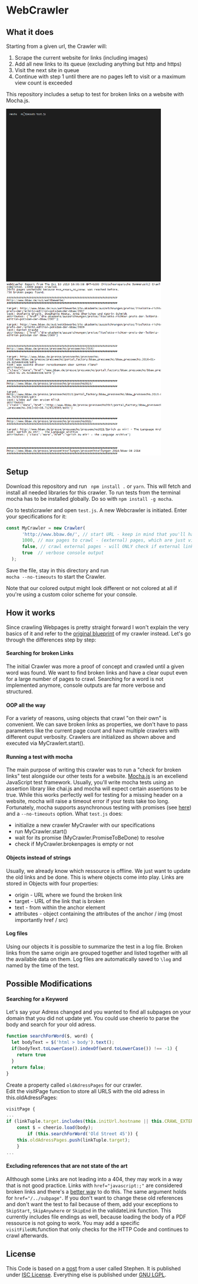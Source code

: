 # WebCrawler

## What it does

Starting from a given url, the Crawler will:

1. Scrape the current website for links (including images)
2. Add all new links to its queue (excluding anything but http and https)
3. Visit the next site in queue
4. Continue with step 1 until there are no pages left to visit or a maximum view count is exceeded

This repository includes a setup to test for broken links on a website with Mocha.js.

<img src="/demo/demo_terminal.gif" width="420"><img src="/demo/demo_logfile.png" width="420">

## Setup

Download this repository and run  ` npm install .` or `yarn`. This will fetch and install all needed libraries for this crawler. To run tests from the terminal mocha has to be installed globally. Do so with `npm install -g mocha`.

Go to tests\crawler and open `test.js`. A new Webcrawler is initiated. Enter your specifications for it:
```javascript
const MyCrawler = new Crawler(
      'http://www.bbaw.de/', // start URL - keep in mind that you'll have to be specific with slashes!
      1000, // max pages to crawl - (external) pages, which are just visited and not crawled do not count
      false, // crawl external pages - will ONLY check if external links are online, not crawl them if set to false (recommended)
      true  // verbose console output
  );
```
Save the file, stay in this directory and run  
`mocha --no-timeouts`
to start the Crawler.

Note that our colored output might look different or not colored at all if you're using a custom color scheme for your console.
 
 
 
## How it works


Since crawling Webpages is pretty straight forward I won't explain the very basics of it and refer to the 
[original blueprint](http://www.netinstructions.com/how-to-make-a-simple-web-Crawler-in-javascript-and-node-js/) of my crawler instead. Let's go through the differences step by step:

#### Searching for broken Links

The initial Crawler was more a proof of concept and crawled until a given word was found. We want to find broken links and have a clear ouput even for a large number of pages to crawl.
Searching for a word is not implemented anymore, console outputs are far more verbose and structured.

#### OOP all the way

For a variety of reasons, using objects that crawl "on their own" is convenient. We can save broken links as properties, we don't have to pass parameters like the current page count
and have multiple crawlers with different ouput verbosity. Crawlers are initialized as shown above and executed via MyCrawlert.start().

#### Running a test with mocha

The main purpose of writing this crawler was to run a "check for broken links" test alongside our other tests for a website. [Mocha.js](https://mochajs.org/) is an excellend JavaScript test framework.
Usually, you'll write mocha tests using an assertion library like chai.js and mocha will expect certain assertions to be true. While this works perfectly well for testing for 
a missing header on a website, mocha will raise a timeout error if your tests take too long.
Fortunately, mocha supports asynchronous testing with promises (see [here](https://mochajs.org/#working-with-promises)) and a `--no-timeouts` option.
What `test.js` does: 
* initialize a new crawler MyCrawler with our specifications
* run MyCrawler.start()
* wait for its promise (MyCrawler.PromiseToBeDone) to resolve
* check if MyCrawler.brokenpages is empty or not

#### Objects instead of strings

Usually, we already know which ressource is offline. We just want to update the old links and be done. This is where objects come into play.
Links are stored in Objects with four properties:
* origin - URL where we found the broken link
* target - URL of the link that is broken
* text - from within the anchor element
* attributes - object containing the attributes of the anchor / img (most importantly href / src)

#### Log files

Using our objects it is possible to summarize the test in a log file. Broken links from the same origin are grouped together and listed together with all the available data on them. Log files are automatically saved to `\log` and named by the time of the test.

## Possible Modifications

#### Searching for a Keyword

Let's say your Adress changed and you wanted to find all subpages on your domain that you did not update yet. You could use cheerio to parse the body and search for your old adress.
```javascript
function searchForWord($, word) {
  let bodyText = $('html > body').text();
  if(bodyText.toLowerCase().indexOf(word.toLowerCase()) !== -1) {
    return true
  }
  return false;
}
```
Create a property called `oldAdressPages` for our crawler.  
Edit the visitPage function to store all URLS with the old adress in this.oldAdressPages:
```javascript
visitPage {
...
if (linkTuple.target.includes(this.initUrl.hostname || this.CRAWL_EXTERNAL_PAGES)) {
	const $ = cheerio.load(body);
        if (this.searchForWord('Old Street 45')) {
	this.oldAdressPages.push(linkTuple.target);
	}
...
```

#### Excluding references that are not state of the art

Allthough some Links are not leading into a 404, they may work in a way that is not good practice. Links with ```href="javascript:;"``` are considered broken links and there's a 
[better way](https://stackoverflow.com/a/8493975/7395578) to do this. The same argument holds for ```href="/../subpage"```. If you don't want to change these old references and don't want
the test to fail because of them, add your exceptions to ```SkipStart```, ```SkipAnywhere``` or ```SkipEnd``` in the validateLink function.
This currently includes file endings as well, because loading the body of a PDF ressource is not going to work. You may add a specific `visitFileURL`function that only checks for the HTTP Code and continues to crawl afterwards.


## License

This Code is based on a [post](http://www.netinstructions.com/how-to-make-a-simple-web-Crawler-in-javascript-and-node-js/) from a user called Stephen. It is published under [ISC License](license.txt). Everything else is published under [GNU LGPL](https://www.gnu.org/licenses/lgpl-3.0.de.html).
